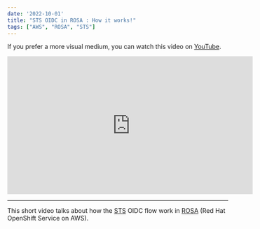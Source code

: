 ```yaml
---
date: '2022-10-01'
title: "STS OIDC in ROSA : How it works!"
tags: ["AWS", "ROSA", "STS"]
---
```


If you prefer a more visual medium, you can watch this video on [YouTube](https://youtu.be/OzhNZ_0eNMY).

<iframe width="560" height="315" src="https://www.youtube.com/embed/OzhNZ_0eNMY" title="YouTube video player" frameborder="0" allow="accelerometer; autoplay; clipboard-write; encrypted-media; gyroscope; picture-in-picture" allowfullscreen></iframe>

<hr>

This short video talks about how the [STS](https://docs.aws.amazon.com/STS/latest/APIReference/welcome.html) OIDC flow work in [ROSA](https://docs.openshift.com/rosa/rosa_getting_started/rosa-sts-getting-started-workflow.html) (Red Hat OpenShift Service on AWS).

